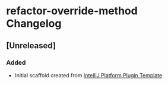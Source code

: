 <!-- Keep a Changelog guide -> https://keepachangelog.com -->

# refactor-override-method Changelog

## [Unreleased]
### Added
- Initial scaffold created from [IntelliJ Platform Plugin Template](https://github.com/JetBrains/intellij-platform-plugin-template)

